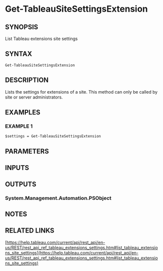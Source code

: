 # Get-TableauSiteSettingsExtension

## SYNOPSIS
List Tableau extensions site settings

## SYNTAX

```
Get-TableauSiteSettingsExtension
```

## DESCRIPTION
Lists the settings for extensions of a site.
This method can only be called by site or server administrators.

## EXAMPLES

### EXAMPLE 1
```
$settings = Get-TableauSiteSettingsExtension
```

## PARAMETERS

## INPUTS

## OUTPUTS

### System.Management.Automation.PSObject
## NOTES

## RELATED LINKS

[https://help.tableau.com/current/api/rest_api/en-us/REST/rest_api_ref_tableau_extensions_settings.htm#list_tableau_extensions_site_settings](https://help.tableau.com/current/api/rest_api/en-us/REST/rest_api_ref_tableau_extensions_settings.htm#list_tableau_extensions_site_settings)

